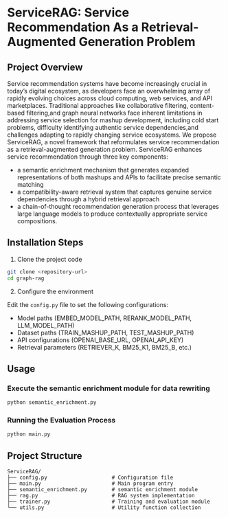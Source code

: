 # ServiceRAG: Service Recommendation As a Retrieval-Augmented Generation Problem

## Project Overview

Service recommendation systems have become increasingly crucial in today’s digital ecosystem, as developers face an overwhelming array of rapidly evolving choices across cloud
computing, web services, and API marketplaces. Traditional approaches like collaborative filtering, content-based filtering,and graph neural networks face inherent limitations in addressing
service selection for mashup development, including cold start problems, difficulty identifying authentic service dependencies,and challenges adapting to rapidly changing service ecosystems.
We propose ServiceRAG, a novel framework that reformulates service recommendation as a retrieval-augmented generation problem. ServiceRAG enhances service recommendation through three key components: 
- a semantic enrichment mechanism that generates expanded representations of both mashups and APIs to facilitate precise semantic matching
- a compatibility-aware retrieval system that captures genuine service dependencies through a hybrid retrieval approach
- a chain-of-thought recommendation generation process that leverages large language models to produce contextually appropriate service compositions.

## Installation Steps

1. Clone the project code

```bash
git clone <repository-url>
cd graph-rag
```

2. Configure the environment

Edit the `config.py` file to set the following configurations:
- Model paths (EMBED_MODEL_PATH, RERANK_MODEL_PATH, LLM_MODEL_PATH)
- Dataset paths (TRAIN_MASHUP_PATH, TEST_MASHUP_PATH)
- API configurations (OPENAI_BASE_URL, OPENAI_API_KEY)
- Retrieval parameters (RETRIEVER_K, BM25_K1, BM25_B, etc.)

## Usage

### Execute the semantic enrichment module for data rewriting

```bash
python semantic_enrichment.py
```

### Running the Evaluation Process

```bash
python main.py
```

## Project Structure

```
ServiceRAG/
├── config.py                     # Configuration file
├── main.py                       # Main program entry
├── semantic_enrichment.py        # semantic enrichment module
├── rag.py                        # RAG system implementation
├── trainer.py                    # Training and evaluation module
└── utils.py                      # Utility function collection
```


